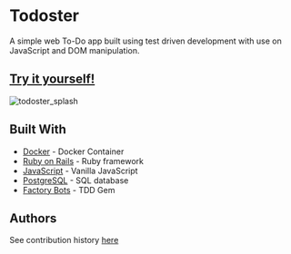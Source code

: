 # Todoster

A simple web To-Do app built using test driven development with use on JavaScript and DOM manipulation.

## [Try it yourself!](https://todoster-jose-reynaud.herokuapp.com/)

![todoster_splash](https://user-images.githubusercontent.com/49926440/62586646-733fbd00-b88c-11e9-93d5-7c5116a7191b.png)

## Built With

* [Docker](https://docs.docker.com/install/linux/docker-ce/ubuntu/) - Docker Container
* [Ruby on Rails](https://rubyonrails.org/) - Ruby framework
* [JavaScript](https://www.javascript.com/) - Vanilla JavaScript
* [PostgreSQL](https://www.postgresql.org/) - SQL database
* [Factory Bots](https://github.com/thoughtbot/factory_bot_rails) - TDD Gem



## Authors

See contribution history [here](https://github.com/josereynaud/Todoster/graphs/contributors)

